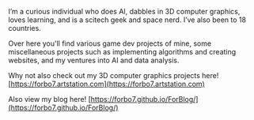I’m a curious individual who does AI, dabbles in 3D computer graphics, loves learning, and is a scitech geek and space nerd. I’ve also been to 18 countries.

Over here you'll find various game dev projects of mine, some miscellaneous projects such as implementing algorithms and creating websites, and my ventures into AI and data analysis.

Why not also check out my 3D computer graphics projects here!
[https://forbo7.artstation.com](https://forbo7.artstation.com)

Also view my blog here!
[https://forbo7.github.io/ForBlog/](https://forbo7.github.io/ForBlog/)

<!---
ForBo7/ForBo7 is a ✨ special ✨ repository because its `README.md` (this file) appears on your GitHub profile.
You can click the Preview link to take a look at your changes.
--->
